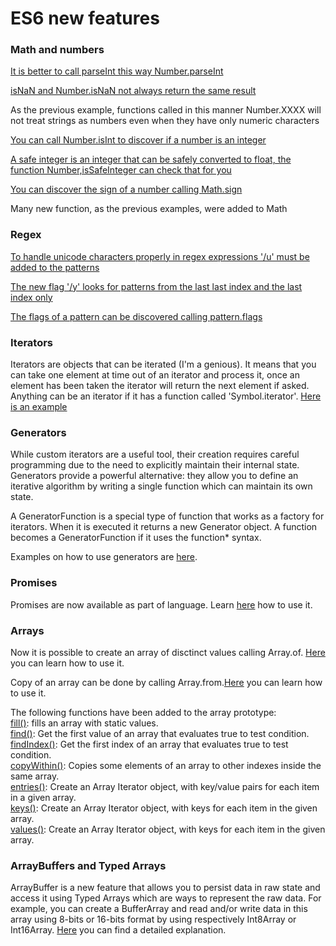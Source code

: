 # ES6 new features

### Math and numbers

[It is better to call parseInt this way Number.parseInt](./number_parse_int.js)

[isNaN and Number.isNaN not always return the same result](./is_nan_number_is_nan.js)

As the previous example, functions called in this manner Number.XXXX will not treat strings as numbers even when they have only numeric characters

[You can call Number.isInt to discover if a number is an integer](./number_is_int.js)

[A safe integer is an integer that can be safely converted to float, the function Number,isSafeInteger can check that for you](./is_safe_integer.js)

[You can discover the sign of a number calling Math.sign](./math_sign.js)

Many new function, as the previous examples, were added to Math

### Regex

[To handle unicode characters properly in regex expressions '/u' must be added to the patterns](./u_in_refex.js)

[The new flag '/y' looks for patterns from the last last index and the last index only](./regex_y_flag.js)

[The flags of a pattern can be discovered calling pattern.flags](./pattern_flags.js)

### Iterators

Iterators are objects that can be iterated (I'm a genious). It means that you can take one element at time out of an iterator and process it, once an element has been taken the iterator will return the next element if asked. Anything can be an iterator if it has a function called 'Symbol.iterator'.  [Here is an example](./iterator_example.js)

### Generators

While custom iterators are a useful tool, their creation requires careful programming due to the need to explicitly maintain their internal state. Generators provide a powerful alternative: they allow you to define an iterative algorithm by writing a single function which can maintain its own state.

A GeneratorFunction is a special type of function that works as a factory for iterators. When it is executed it returns a new Generator object. A function becomes a GeneratorFunction if it uses the function* syntax.

Examples on how to use generators are [here](./generator_example.js).

### Promises

Promises are now available as part of language.
Learn [here](./promise_example.js) how to use it.

### Arrays

Now it is possible to create an array of disctinct values calling Array.of.
[Here](https://developer.mozilla.org/en-US/docs/Web/JavaScript/Reference/Global_Objects/Array/of) you can learn how to use it.

Copy of an array can be done by calling Array.from.[Here](https://developer.mozilla.org/en-US/docs/Web/JavaScript/Reference/Global_Objects/Array/from) you can learn how to use it.

The following functions have been added to the array prototype:  
[fill()](https://www.w3schools.com/Jsref/jsref_fill.asp): fills an array with static values.  
[find()](https://www.w3schools.com/Jsref/jsref_find.asp): Get the first value of an array that evaluates true
to test condition.  
[findIndex()](https://www.w3schools.com/Jsref/jsref_findindex.asp): Get the first index of an array that evaluates true to test condition.  
[copyWithin()](https://www.w3schools.com/Jsref/jsref_copywithin.asp): Copies some elements of an array to other indexes inside the same array.  
[entries()](https://www.w3schools.com/Jsref/jsref_entries.asp): Create an Array Iterator object, with key/value pairs for each item in a given array.  
[keys()](https://www.w3schools.com/Jsref/jsref_keys.asp): Create an Array Iterator object, with keys for each item in the given array.  
[values()](https://www.w3schools.com/Jsref/jsref_keys.asp): Create an Array Iterator object, with keys for each item in the given array.  

### ArrayBuffers and Typed Arrays

ArrayBuffer is a new feature that allows you to persist data in raw state and access it using Typed Arrays which are ways to represent the raw data. For example, you can create a BufferArray and read and/or write data in this array using 8-bits or 16-bits format by using respectively Int8Array or Int16Array. [Here](https://developer.mozilla.org/en-US/docs/Web/JavaScript/Typed_arrays) you can find a detailed explanation.